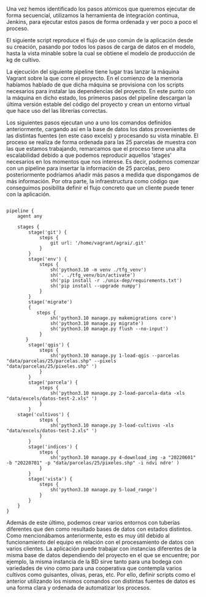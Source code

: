Una vez hemos identificado los pasos atómicos que queremos ejecutar de forma secuencial, utilizamos la herramienta de integración continua, Jenkins, para ejecutar estos pasos de forma ordenada y ver poco a poco el proceso. 

El siguiente script reproduce el flujo de uso común de la aplicación desde su creación, pasando por todos los pasos de carga de datos en el modelo, hasta la vista minable sobre la cual se obtiene el modelo de producción de kg de cultivo. 

La ejecución del siguiente pipeline tiene lugar tras lanzar la máquina Vagrant sobre la que corre el proyecto. En el comienzo de la memoria habíamos hablado de que dicha máquina se provisiona con los scripts necesarios para instalar las dependencias del proyecto. En este punto con la máquina en dicho estado, los primeros pasos del pipeline descargan la última versión estable del código del proyecto y crean un entorno virtual que hace uso del las librerías correctas. 

Los siguientes pasos ejecutan uno a uno los comandos definidos anteriormente, cargando así en la base de datos los datos provenientes de las distintas fuentes (en este caso excels) y procesando su vista minable. El proceso se realiza de forma ordenada para las 25 parcelas de muestra con las que estamos trabajando, remarcamos que el proceso tiene una alta escalabilidad debido a que podemos reproducir aquellos 'stages' necesarios en los momentos que nos interese. Es decir, podemos comenzar con un pipeline para insertar la información de 25 parcelas, pero posteriormente podríamos añadir más pasos a medida que dispongamos de más información. Por otra parte, la infraestructura como código que conseguimos posibilita definir el flujo concreto que un cliente puede tener con la aplicación. 

```jenkins

pipeline {
    agent any

    stages {
        stage('git') {
            steps {
                git url: '/home/vagrant/agrai/.git'
            }
        }
        stage('env') {
            steps {
                sh('python3.10 -m venv ./tfg_venv')
                sh('. ./tfg_venv/bin/activate')
                sh('pip install -r ./unix-dep/requirements.txt')
                sh('pip install --upgrade numpy')
            }
        }
        stage('migrate')
        {
           steps {
                sh('python3.10 manage.py makemigrations core')
                sh('python3.10 manage.py migrate')
                sh('python3.10 manage.py flush --no-input')
            }
       }    
        stage('qgis') {
            steps {
                sh('python3.10 manage.py 1-load-qgis --parcelas "data/parcelas/25/parcelas.shp" --pixels "data/parcelas/25/pixeles.shp" ')
            }
        }
        stage('parcela') {
            steps {
                sh('python3.10 manage.py 2-load-parcela-data -xls "data/excels/datos-test-2.xls" ')
            }
        }
	stage('cultivos') {
            steps {
                sh('python3.10 manage.py 3-load-cultivos -xls "data/excels/datos-test-2.xls" ')
            }
        }
        stage('indices') {
            steps {
                sh('python3.10 manage.py 4-download_img -a "20220601" -b "20220701" -p "data/parcelas/25/pixeles.shp" -i ndvi ndre' )
            }
        }
        stage('vista') {
            steps {
                sh('python3.10 manage.py 5-load_range')
            }
        }
    }
}

```

Además de este último, podemos crear varios entornos con tuberías diferentes que den como resultado bases de datos con estados distintos. Como mencionábamos anteriormente, esto es muy útil debido al funcionamiento del equipo en relación con el procesamiento de datos con varios clientes. La aplicación puede trabajar con instancias diferentes de la misma base de datos dependiendo del proyecto en el que se encuentre; por ejemplo, la misma instancia de la BD sirve tanto para una bodega con variedades de vino como para una cooperativa que contempla varios cultivos como guisantes, olivas, peras, etc. Por ello, definir scripts como el anterior utilizando los mismos comandos con distintas fuentes de datos es una forma clara y ordenada de automatizar los procesos.